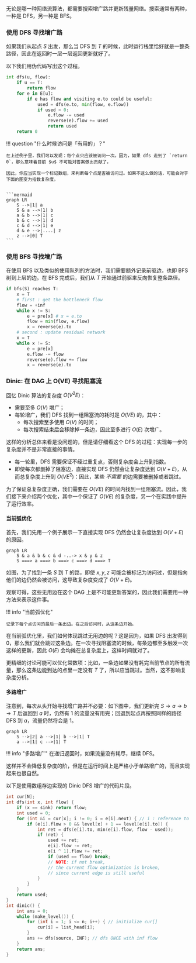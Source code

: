 无论是哪一种网络流算法，都需要搜索增广路并更新残量网络。搜索通常有两种，一种是 DFS，另一种是 BFS。

### 使用 DFS 寻找增广路

如果我们从起点 $S$ 出发，那么当 DFS 到 $T$ 的时候，此时运行栈里恰好就是一整条路径，因此在返回时一层一层返回更新就好了。

以下我们用伪代码写出这个过程。

```python
int dfs(u, flow):
    if u == T:
        return flow
    for e in E[u]:
        if e has flow and visiting e.to could be useful:
            used = dfs(e.to, min(flow, e.flow))
            if used > 0:
                e.flow -= used
                reverse(e).flow += used
                return used
    return 0
```
!!! question "什么时候访问是「有用的」？"

    在上述例子里，我们可以发现：每个点只应该被访问一次。因为，如果 dfs 走到了 `return 0`，那么意味着目前 $u$ 不可能对答案做出贡献了。 

    因此，你应当实现一个标记数组，来判断每个点是否被访问过。如果不这么做的话，可能会对于下面的图变为指数复杂度。   


    ```mermaid
    graph LR
        S -->|1| a
        S & a -->|1| b
        a & b -->|1| c
        b & c -->|1| d
        c & d -->|1| e
        d & e -->|....| z
        z -->|0| T
    ```

### 使用 BFS 寻找增广路

在使用 BFS 以及类似的使用队列的方法时，我们需要额外记录前驱边，也即 BFS 树到上层的边。在 BFS 完成后，我们从 $T$ 开始通过前驱来反向恢复整条路径。

```python
if bfs(S) reaches T:
    x = T
    # first : get the bottleneck flow
    flow = +inf
    while x != S:
        e = pre[x] # x = e.to
        flow = min(flow, e.flow)
        x = reverse(e).to
    # second : update residual network
    x = T
    while x != S:
        e = pre[x]
        e.flow -= flow
        reverse(e).flow += flow
        x = reverse(e).to
```

### Dinic: 在 DAG 上 O(VE) 寻找阻塞流

回忆 Dinic 算法的复杂度 $O(V^2 E)$：

* 需要至多 $O(V)$ 增广；
* 每轮增广，我们 DFS 找到一组阻塞流的耗时是 $O(VE)$ 的，其中：
    * 每次搜索至多使用 $O(V)$ 的时间；
    * 每次搜索结束后会移除掉一条边，因此至多进行 $O(E)$ 次增广。

这样的分析总体来看是没问题的，但是请仔细看这个 DFS 的过程：实现每一步的复杂度并不是非常直接的事情。

* 每一轮里，DFS 需要保证不经过重复点，否则复杂度会上升到指数。
* 即使每次都删掉了阻塞边，直接实现 DFS 仍然会让复杂度达到 $O(V + E)$，从而总复杂度上升到 $O(V E ^ 2)$：因此，某些 *不需要* 的边需要被删掉或者跳过。

为了保证总复杂度正确，我们需要在 $O(VE)$ 的时间内找到一组阻塞流。因此，我们接下来介绍两个优化，其中一个保证了 $O(VE)$ 的复杂度，另一个在实践中提升了运行效率。

#### 当前弧优化

首先，我们先用一个例子展示一下直接实现 DFS 仍然会让复杂度达到 $O(V + E)$ 的原因。

```mermaid
graph LR
    S & a & b & c & d -..-> x & y & z 
    S ===> a ===> b ===> c ===> d ===> T
```

如图，为了找到一条 $S$ 到 $T$ 的路，即使 $x, y, z$ 可能会被标记为访问过，但是指向他们的边仍然会被访问，这导致复杂度变成了 $O(V + E)$。

观察可得，这些无用边在这个 DAG 上是不可能更新答案的，因此我们需要用一种方法来表示这件事。

!!! info "当前弧优化"

    记录下每个点访问的最后一条出边。在之后访问时，从这条边开始。

在当前弧优化里，我们如何体现跳过无用边的呢？这是因为，如果 DFS 出发得到 $0$，那么我们就会跳过这条边。在一次寻找阻塞流的时候，每条边都至多触发一次这样的更新，因此 $O(E)$ 会均摊在总复杂度上，这样时间就对了。

更精细的讨论可能可以优化常数项：比如，一条边如果没有耗完当前节点的所有流量，那么这条边能到达的点里一定没有 $T$ 了，所以应当跳过。当然，这不影响复杂度分析。

#### 多路增广

注意到，每次从头开始寻找增广路并不必要：如下图中，我们更新完 $S\rightarrow a \rightarrow b \rightarrow T$ 后返回到 $a$ 时，仍然有 $1$ 的流量没有用完；回退到起点再按照同样的路径 DFS 到 $a$，流量仍然将会是 $1$。

```mermaid
graph LR
    S -->|2| a -->|1| b -->|1| T
    a -->|1| c -->|1| T
```

!!! info "多路增广"
    在递归返回时，如果流量没有耗尽，继续 DFS。

这样并不会降低复杂度的阶，但是在运行时间上是严格小于单路增广的，而且实现起来也很自然。

以下是使用数组存边实现的 Dinic DFS 增广的代码片段。

```cpp
int cur[N]; 
int dfs(int x, int flow) {
    if (x == sink) return flow;
    int used = 0;
    for (int &i = cur[x]; i != 0; i = e[i].next) { // i : reference to cur[x]
        if (e[i].flow > 0 && level[x] + 1 == level[e[i].to]) {
            int ret = dfs(e[i].to, min(e[i].flow, flow - used));
            if (ret) {
                used += ret;
                e[i].flow -= ret;
                e[i ^ 1].flow += ret;
                if (used == flow) break;
                // NOTE: if not break,
                // the current flow optimization is broken,
                // since current edge is still useful
            }
        }
    }
    return used;
}
int dinic() {
    int ans = 0;
    while (make_level()) {
        for (int i = 1; i <= n; i++) { // initialize cur[]
            cur[i] = list_head[i];
        }
        ans += dfs(source, INF); // dfs ONCE with inf flow
    }
    return ans;
}
```